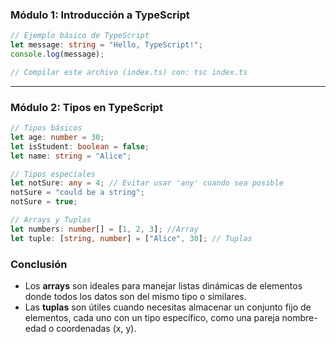 
### **Módulo 1: Introducción a TypeScript**
```typescript
// Ejemplo básico de TypeScript
let message: string = "Hello, TypeScript!";
console.log(message);

// Compilar este archivo (index.ts) con: tsc index.ts
```

---

### **Módulo 2: Tipos en TypeScript**
```typescript
// Tipos básicos
let age: number = 30;
let isStudent: boolean = false;
let name: string = "Alice";

// Tipos especiales
let notSure: any = 4; // Evitar usar 'any' cuando sea posible
notSure = "could be a string";
notSure = true;

// Arrays y Tuplas
let numbers: number[] = [1, 2, 3]; //Array
let tuple: [string, number] = ["Alice", 30]; // Tuplas
```

### **Conclusión**
- Los **arrays** son ideales para manejar listas dinámicas de elementos donde todos los datos son del mismo tipo o similares.
- Las **tuplas** son útiles cuando necesitas almacenar un conjunto fijo de elementos, cada uno con un tipo específico, como una pareja nombre-edad o coordenadas (x, y).